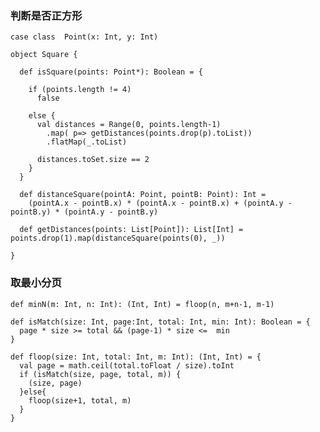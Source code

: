 ### 判断是否正方形
    case class  Point(x: Int, y: Int)

    object Square {

      def isSquare(points: Point*): Boolean = {

        if (points.length != 4)
          false

        else {
          val distances = Range(0, points.length-1)
            .map( p=> getDistances(points.drop(p).toList))
            .flatMap(_.toList)

          distances.toSet.size == 2
        }
      }

      def distanceSquare(pointA: Point, pointB: Point): Int =
        (pointA.x - pointB.x) * (pointA.x - pointB.x) + (pointA.y - pointB.y) * (pointA.y - pointB.y)

      def getDistances(points: List[Point]): List[Int] = points.drop(1).map(distanceSquare(points(0), _))

    }

### 取最小分页
    def minN(m: Int, n: Int): (Int, Int) = floop(n, m+n-1, m-1)

    def isMatch(size: Int, page:Int, total: Int, min: Int): Boolean = {
      page * size >= total && (page-1) * size <=  min
    }

    def floop(size: Int, total: Int, m: Int): (Int, Int) = {
      val page = math.ceil(total.toFloat / size).toInt
      if (isMatch(size, page, total, m)) {
        (size, page)
      }else{
        floop(size+1, total, m)
      }
    }

